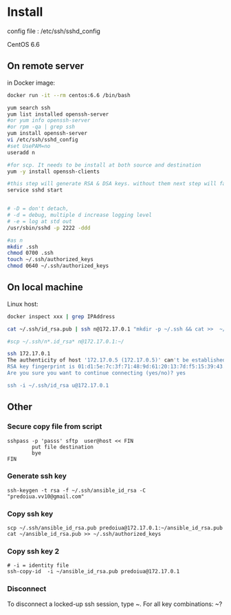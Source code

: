 
# Install

config file : /etc/ssh/sshd_config

CentOS 6.6

## On remote server

in Docker image:

~~~bash
docker run -it --rm centos:6.6 /bin/bash

yum search ssh
yum list installed openssh-server
#or yum info openssh-server
#or rpm -qa | grep ssh
yum install openssh-server
vi /etc/ssh/sshd_config
#set UsePAM=no
useradd n

#for scp. It needs to be install at both source and destination
yum -y install openssh-clients

#this step will generate RSA & DSA keys. without them next step will fail
service sshd start


# -D = don't detach, 
# -d = debug, multiple d increase logging level
# -e = log at std out
/usr/sbin/sshd -p 2222 -ddd

#as n
mkdir .ssh
chmod 0700 .ssh
touch ~/.ssh/authorized_keys
chmod 0640 ~/.ssh/authorized_keys
~~~

## On local machine

Linux host:

~~~bash
docker inspect xxx | grep IPAddress

cat ~/.ssh/id_rsa.pub | ssh n@172.17.0.1 "mkdir -p ~/.ssh && cat >>  ~/.ssh/authorized_keys"

#scp ~/.ssh/n*.id_rsa* n@172.17.0.1:~/

ssh 172.17.0.1
The authenticity of host '172.17.0.5 (172.17.0.5)' can't be established.
RSA key fingerprint is 01:d1:5e:7c:3f:71:48:9d:61:20:13:7d:f5:15:39:43.
Are you sure you want to continue connecting (yes/no)? yes

ssh -i ~/.ssh/id_rsa u@172.17.0.1
~~~

## Other

### Secure copy file from script

~~~
sshpass -p 'passs' sftp  user@host << FIN
        put file destination
        bye
FIN
~~~

### Generate ssh key

~~~
ssh-keygen -t rsa -f ~/.ssh/ansible_id_rsa -C "predoiua.vv10@gmail.com"
~~~

### Copy ssh key

~~~
scp ~/.ssh/ansible_id_rsa.pub predoiua@172.17.0.1:~/ansible_id_rsa.pub
cat ~/ansible_id_rsa.pub >> ~/.ssh/authorized_keys
~~~

### Copy ssh key 2

~~~
# -i = identity file
ssh-copy-id  -i ~/ansible_id_rsa.pub predoiua@172.17.0.1
~~~

### Disconnect

To disconnect a locked-up ssh session, type ~.
For all key combinations: ~?

